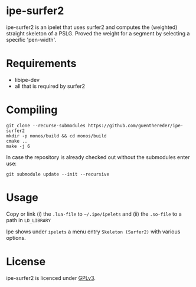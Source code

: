 # ipe-surfer2

ipe-surfer2 is an ipelet that uses surfer2 and computes the (weighted) straight skeleton of a PSLG.
Proved the weight for a segment by selecting a specific 'pen-width'.

# Requirements 

- libipe-dev
- all that is required by surfer2

# Compiling

	git clone --recurse-submodules https://github.com/guenthereder/ipe-surfer2
	mkdir -p monos/build && cd monos/build
	cmake .. 
	make -j 6

In case the repository is already checked out without the submodules enter use:

	git submodule update --init --recursive

# Usage

Copy or link (i) the `.lua-file` to `~/.ipe/ipelets` and (ii) the `.so-file` to a path in `LD_LIBRARY`

Ipe shows under `ipelets` a menu entry `Skeleton (Surfer2)` with various options.

# License

ipe-surfer2 is licenced under [GPLv3](https://www.gnu.org/licenses/gpl-3.0.html).


